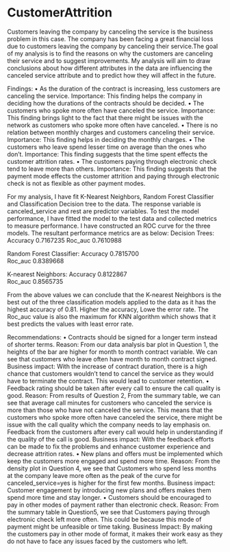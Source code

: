 # CustomerAttrition
Customers leaving the company by canceling the service is the business problem in this case. The company has been facing a great financial loss due to customers leaving the company by canceling their service.The goal of my analysis is to find the reasons on why the customers are canceling their service and to suggest improvements. My analysis will aim to draw conclusions about how different attributes in the data are influencing the canceled service attribute and to predict how they will affect in the future.

Findings:
•	As the duration of the contract is increasing, less customers are canceling the service.
Importance: This finding helps the company in deciding how the durations of the contracts should be decided.
•	The customers who spoke more often have canceled the service.
Importance: This finding brings light to the fact that there might be issues with the network as customers who spoke more often have canceled.
•	There is no relation between monthly charges and customers canceling their service.
Importance: This finding helps in deciding the monthly charges.
•	The customers who leave spend lesser time on average than the ones who don’t.
Importance: This finding suggests that the time spent effects the customer attrition rates.
•	The customers paying through electronic check tend to leave more than others.
Importance: This finding suggests that the payment mode effects the customer attrition and paying through electronic check is not as flexible as other payment modes.

For my analysis, I have fit K-Nearest Neighbors, Random Forest Classifier and Classification Decision tree to the data. The response variable is canceled_service and rest are predictor variables.
To test the model performance, I have fitted the model to the test data and collected metrics to measure performance. I have constructed an ROC curve for the three models. The resultant performance metrics are as below:
Decision Trees:
Accuracy	0.7167235
Roc_auc	0.7610988

Random Forest Classifier:
Accuracy	0.7815700	
Roc_auc	0.8389668	

K-nearest Neighbors:
Accuracy	0.8122867	
Roc_auc	0.8565735	

From the above values we can conclude that the K-nearest Neighbors is the best out of the three classification models applied to the data as it has the highest accuracy of 0.81. Higher the accuracy, Lowe the error rate. The Roc_auc value is also the maximum for KNN algorithm which shows that it best predicts the values with least error rate.

Recommendations:
•	 Contracts should be signed for a longer term instead of shorter terms.
Reason:  From our data analysis bar plot in Question 1, the heights of the bar are higher for month to month contract variable. We can see that customers who leave often have month to month contract signed.
Business impact: With the increase of contract duration, there is a high chance that customers wouldn’t tend to cancel the service as they would have to terminate the contract. This would lead to customer retention.
•	Feedback rating should be taken after every call to ensure the call quality is good.
Reason: From results of Question 2, From the summary table, we can see that average call minutes for customers who canceled the service is more than those who have not canceled the service. This means that the customers who spoke more often have canceled the service, there might be issue with the call quality which the company needs to lay emphasis on. Feedback from the customers after every call would help in understanding if the quality of the call is good.
Business impact: With the feedback efforts can be made to fix the problems and enhance customer experience and decrease attrition rates.
•	New plans and offers must be implemented which keep the customers more engaged and spend more time.
Reason: From the density plot in Question 4, we see that Customers who spend less months at the company leave more often as the peak of the curve for canceled_service=yes is higher for the first few months.
Business impact: Customer engagement by introducing new plans and offers makes them spend more time and stay longer.
•	Customers should be encouraged to pay in other modes of payment rather than electronic check.
Reason: From the summary table in Question5, we see that Customers paying through electronic check left more often. This could be because this mode of payment might be unfeasible or time taking.
Business Impact: By making the customers pay in other mode of format, it makes their work easy as they do not have to face any issues faced by the customers who left.
